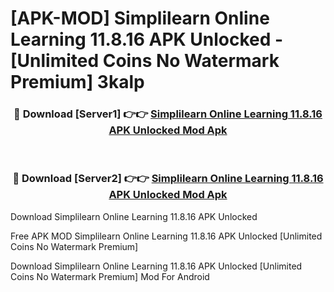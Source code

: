 # [APK-MOD] Simplilearn  Online Learning 11.8.16 APK Unlocked - [Unlimited Coins No Watermark Premium] 3kalp



<div align="center">
<h3>🔴 Download [Server1] 👉👉 <a href="https://momento.my/?title=Simplilearn__Online_Learning_11.8.16_APK_Unlocked">Simplilearn  Online Learning 11.8.16 APK Unlocked Mod Apk</a></h3><br>

<h3>🔴 Download [Server2] 👉👉 <a href="https://momento.my/?title=Simplilearn__Online_Learning_11.8.16_APK_Unlocked">Simplilearn  Online Learning 11.8.16 APK Unlocked Mod Apk</a></h3>
</div>



Download Simplilearn  Online Learning 11.8.16 APK Unlocked 

Free APK MOD Simplilearn  Online Learning 11.8.16 APK Unlocked [Unlimited Coins No Watermark Premium]

Download Simplilearn  Online Learning 11.8.16 APK Unlocked [Unlimited Coins No Watermark Premium] Mod For Android
